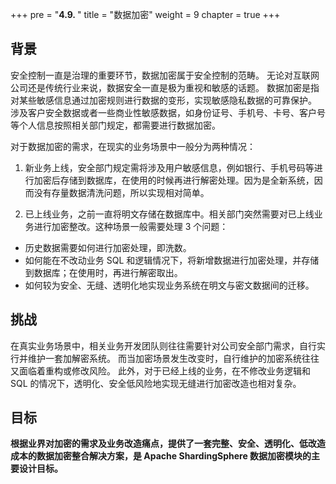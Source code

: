+++
pre = "<b>4.9. </b>"
title = "数据加密"
weight = 9
chapter = true
+++

## 背景

安全控制一直是治理的重要环节，数据加密属于安全控制的范畴。
无论对互联网公司还是传统行业来说，数据安全一直是极为重视和敏感的话题。
数据加密是指对某些敏感信息通过加密规则进行数据的变形，实现敏感隐私数据的可靠保护。
涉及客户安全数据或者一些商业性敏感数据，如身份证号、手机号、卡号、客户号等个人信息按照相关部门规定，都需要进行数据加密。

对于数据加密的需求，在现实的业务场景中一般分为两种情况：

1. 新业务上线，安全部门规定需将涉及用户敏感信息，例如银行、手机号码等进行加密后存储到数据库，在使用的时候再进行解密处理。因为是全新系统，因而没有存量数据清洗问题，所以实现相对简单。

2. 已上线业务，之前一直将明文存储在数据库中。相关部门突然需要对已上线业务进行加密整改。这种场景一般需要处理 3 个问题：

* 历史数据需要如何进行加密处理，即洗数。
* 如何能在不改动业务 SQL 和逻辑情况下，将新增数据进行加密处理，并存储到数据库；在使用时，再进行解密取出。
* 如何较为安全、无缝、透明化地实现业务系统在明文与密文数据间的迁移。

## 挑战

在真实业务场景中，相关业务开发团队则往往需要针对公司安全部门需求，自行实行并维护一套加解密系统。
而当加密场景发生改变时，自行维护的加密系统往往又面临着重构或修改风险。
此外，对于已经上线的业务，在不修改业务逻辑和 SQL 的情况下，透明化、安全低风险地实现无缝进行加密改造也相对复杂。

## 目标

**根据业界对加密的需求及业务改造痛点，提供了一套完整、安全、透明化、低改造成本的数据加密整合解决方案，是 Apache ShardingSphere 数据加密模块的主要设计目标。**

